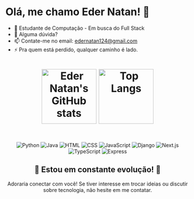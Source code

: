 # Olá, me chamo Eder Natan! 👋

- 🤔 Estudante de Computação - Em busca do Full Stack<br>
- 💬 Alguma dúvida?<br>
- 📫 Contate-me no email: edernatan124@gmail.com<br>
- ⚡ Pra quem está perdido, qualquer caminho é lado.<br>

<div align="center">
  <h1>
    <img align="center" src="https://github-readme-stats.vercel.app/api?username=edernatanzz&theme=onedark&show_icons=true" alt="Eder Natan's GitHub stats" height="150" />
    <img align="center" src="https://github-readme-stats.vercel.app/api/top-langs/?username=edernatanzz&theme=onedark&layout=compact" alt="Top Langs" height="150" />
  </h1>
</div><br>

<div align="center">
  <p> 
    <img src="https://img.icons8.com/color/48/000000/python.png" alt="Python" />
    <img src="https://img.icons8.com/color/48/000000/java-coffee-cup-logo.png" alt="Java" />
    <img src="https://img.icons8.com/color/48/000000/html-5.png" alt="HTML" />
    <img src="https://img.icons8.com/color/48/000000/css3.png" alt="CSS" />
    <img src="https://img.icons8.com/color/48/000000/javascript.png" alt="JavaScript" />
    <img src="https://img.icons8.com/color/48/000000/django.png" alt="Django" />
    <img src="https://img.icons8.com/color/48/000000/nextjs.png" alt="Next.js" />
    <img src="https://img.icons8.com/color/48/000000/typescript.png" alt="TypeScript" />
    <img src="https://img.icons8.com/color/48/000000/express.png" alt="Express" /> <!-- Adicionando o ícone do Express -->
  </p>
</div>

<div align="center">
  <h2>🚀 Estou em constante evolução! 🚀</h2>
  <p>Adoraria conectar com você! Se tiver interesse em trocar ideias ou discutir sobre tecnologia, não hesite em me contatar.</p>
</div>
